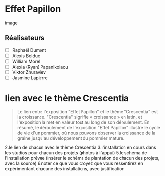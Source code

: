 # Effet Papillon

image

## Réalisateurs
- [ ] Raphaël Dumont
- [ ] Alexis Bolduc
- [ ] William Morel
- [ ] Alexia (Ryan) Papanikolaou
- [ ] Viktor Zhuravlev
- [ ] Jasmine Lapierre

# lien avec le thème Crescentia
> Le lien entre l'exposition "Effet Papillon" et le thème "Crescentia" est la croissance. "Crescentia" signifie « croissance » en latin, et l'exposition la met en valeur tout au long de son déroulement. En résumé, le déroulement de l'exposition "Effet Papillon" illustre le cycle de vie d'un pommier, où nous pouvons observer la croissance de la graine jusqu'au développement du pommier mature.















2.le lien de chacun avec le thème Crescentia
3.l'installation en cours dans les studios pour chacun des projets (photos à l'appui)
5.le schéma de l'installation prévue (insérer le schéma de plantation de chacun des projets, avec la source)
6.noter ce que vous croyez que vous ressentirez en expérimentant chacune des installations, avec justification
